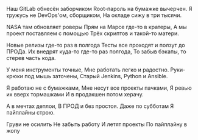 Наш GitLab обнесён заборчиком
Root-пароль на бумажке вычерчен.
Я тружусь не DevOps'ом, сборщиком,
На окладе сижу в три тысячи. 

NASA там обновляет роверы
Прям на Марсе где-то в кратеры,
А мы проект поставляем с помощью
Трёх скриптов и такой-то матери. 

Новые релизы где-то раз в полгода
Тесты все проходят и ползут до ПРОДа.
Их внедрят куда-то где-то раз полгода,
То забыв бэкапы, то стерев часть кода.

У меня инструменты точные,
Мне работать легко и радостно.
Руки-крюки под мышь заточены,
Старый Jenkins, Python и Ansible. 

Я работаю не с бумажками,
Мне несут все проекты пачками,
Я ревью их вверх тормашками
И в продакшен потом херачу.

А в мечтах деплои,
В ПРОД и без простоя.
Даже по субботам
Я пайплайны строю.

Груви не осилить
Не забыть работу
И летят проекты
По пайплайну в жопу
